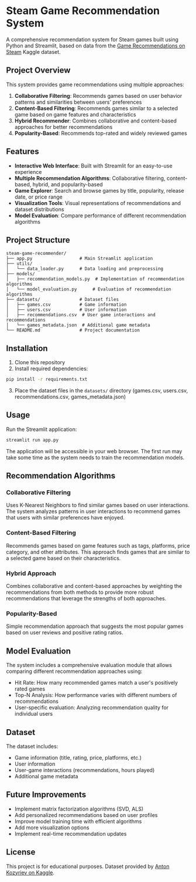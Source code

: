 # Steam Game Recommendation System

A comprehensive recommendation system for Steam games built using Python and Streamlit, based on data from the [Game Recommendations on Steam](https://www.kaggle.com/datasets/antonkozyriev/game-recommendations-on-steam) Kaggle dataset.

## Project Overview

This system provides game recommendations using multiple approaches:

1. **Collaborative Filtering**: Recommends games based on user behavior patterns and similarities between users' preferences
2. **Content-Based Filtering**: Recommends games similar to a selected game based on game features and characteristics
3. **Hybrid Recommender**: Combines collaborative and content-based approaches for better recommendations
4. **Popularity-Based**: Recommends top-rated and widely reviewed games

## Features

- **Interactive Web Interface**: Built with Streamlit for an easy-to-use experience
- **Multiple Recommendation Algorithms**: Collaborative filtering, content-based, hybrid, and popularity-based
- **Game Explorer**: Search and browse games by title, popularity, release date, or price range
- **Visualization Tools**: Visual representations of recommendations and dataset distributions
- **Model Evaluation**: Compare performance of different recommendation algorithms

## Project Structure

```
steam-game-recommender/
├── app.py                  # Main Streamlit application
├── utils/
│   └── data_loader.py      # Data loading and preprocessing
├── models/
│   ├── recommendation_models.py  # Implementation of recommendation algorithms
│   └── model_evaluation.py      # Evaluation of recommendation algorithms
├── datasets/               # Dataset files
│   ├── games.csv           # Game information
│   ├── users.csv           # User information
│   ├── recommendations.csv  # User game interactions and recommendations
│   └── games_metadata.json  # Additional game metadata
└── README.md               # Project documentation
```

## Installation

1. Clone this repository
2. Install required dependencies:

```bash
pip install -r requirements.txt
```

3. Place the dataset files in the `datasets/` directory (games.csv, users.csv, recommendations.csv, games_metadata.json)

## Usage

Run the Streamlit application:

```bash
streamlit run app.py
```

The application will be accessible in your web browser. The first run may take some time as the system needs to train the recommendation models.

## Recommendation Algorithms

### Collaborative Filtering

Uses K-Nearest Neighbors to find similar games based on user interactions. The system analyzes patterns in user interactions to recommend games that users with similar preferences have enjoyed.

### Content-Based Filtering

Recommends games based on game features such as tags, platforms, price category, and other attributes. This approach finds games that are similar to a selected game based on their characteristics.

### Hybrid Approach

Combines collaborative and content-based approaches by weighting the recommendations from both methods to provide more robust recommendations that leverage the strengths of both approaches.

### Popularity-Based

Simple recommendation approach that suggests the most popular games based on user reviews and positive rating ratios.

## Model Evaluation

The system includes a comprehensive evaluation module that allows comparing different recommendation approaches using:

- Hit Rate: How many recommended games match a user's positively rated games
- Top-N Analysis: How performance varies with different numbers of recommendations
- User-specific evaluation: Analyzing recommendation quality for individual users

## Dataset

The dataset includes:

- Game information (title, rating, price, platforms, etc.)
- User information
- User-game interactions (recommendations, hours played)
- Additional game metadata

## Future Improvements

- Implement matrix factorization algorithms (SVD, ALS)
- Add personalized recommendations based on user profiles
- Improve model training time with efficient algorithms
- Add more visualization options
- Implement real-time recommendation updates

## License

This project is for educational purposes. Dataset provided by [Anton Kozyriev on Kaggle](https://www.kaggle.com/datasets/antonkozyriev/game-recommendations-on-steam).